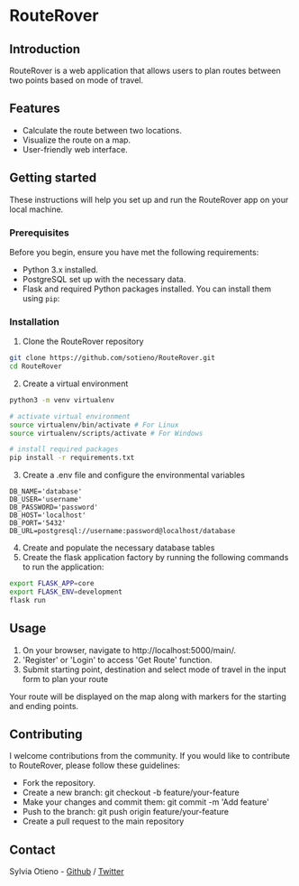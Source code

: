 # RouteRover

## Introduction
RouteRover is a web application that allows users to plan routes between two points based on mode of travel.

## Features

- Calculate the route between two locations.
- Visualize the route on a map.
- User-friendly web interface.

## Getting started

These instructions will help you set up and run the RouteRover app on your local machine.

### Prerequisites

Before you begin, ensure you have met the following requirements:

- Python 3.x installed.
- PostgreSQL set up with the necessary data.
- Flask and required Python packages installed. You can install them using `pip`:

### Installation

1. Clone the RouteRover repository

```bash
git clone https://github.com/sotieno/RouteRover.git
cd RouteRover
```

2. Create a virtual environment

```bash
python3 -m venv virtualenv

# activate virtual environment
source virtualenv/bin/activate # For Linux
source virtualenv/scripts/activate # For Windows

# install required packages
pip install -r requirements.txt
```

3. Create a .env file and configure the environmental variables

```
DB_NAME='database'
DB_USER='username'
DB_PASSWORD='password'
DB_HOST='localhost'
DB_PORT='5432'
DB_URL=postgresql://username:password@localhost/database
```

4. Create and populate the necessary database tables
5. Create the flask application factory by running the following commands to run the application:

```bash
export FLASK_APP=core
export FLASK_ENV=development
flask run
```

## Usage

1. On your browser, navigate to http://localhost:5000/main/.
2. 'Register' or 'Login' to access 'Get Route' function.
3. Submit starting point, destination and select mode of travel in the input form to plan your route

Your route will be displayed on the map along with markers for the starting and ending points.

## Contributing
I welcome contributions from the community. If you would like to contribute to RouteRover, please follow these guidelines:

* Fork the repository.
* Create a new branch: git checkout -b feature/your-feature
* Make your changes and commit them: git commit -m 'Add feature'
* Push to the branch: git push origin feature/your-feature
* Create a pull request to the main repository

## Contact

Sylvia Otieno - [Github](https://github.com/sotieno) / [Twitter](https://twitter.com/sotienos)
